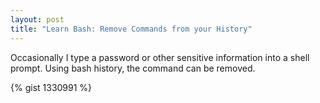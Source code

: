 ```yaml
---
layout: post
title: "Learn Bash: Remove Commands from your History"
---
```


Occasionally I type a password or other sensitive information into a shell
prompt. Using bash history, the command can be removed.

{% gist 1330991 %}

